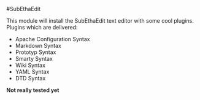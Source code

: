 #SubEthaEdit

This module will install the SubEthaEdit text editor with some cool plugins.
Plugins which are delivered:
* Apache Configuration Syntax
* Markdown Syntax
* Prototyp Syntax
* Smarty Syntax
* Wiki Syntax
* YAML Syntax
* DTD Syntax

__Not really tested yet__